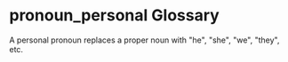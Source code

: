 # pronoun_personal Glossary

A personal pronoun replaces a proper noun with "he", "she", "we", "they", etc.
